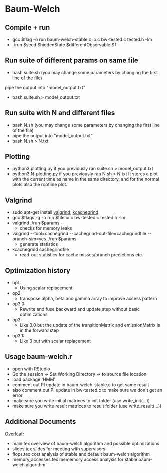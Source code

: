 # Baum-Welch

## Compile + run
- gcc $flag -o run baum-welch-stable.c io.c bw-tested.c tested.h -lm
- ./run $seed $hiddenState $differentObservable $T

## Run suite of different params on same file
- bash suite.sh (you may change some parameters by changing the first line of the file)

pipe the output into "model_output.txt"
- bash suite.sh > model_output.txt

## Run suite with N and different files
- bash N.sh (you may change some parameters by changing the first line of the file)
- pipe the output into "model_output.txt"
- bash N.sh > N.txt

## Plotting
- python3 plotting.py if you previously ran suite.sh > model_output.txt
- python3 N-plotting.py if you previously ran N.sh > N.txt
It stores a plot with the current time as name in the same directory.
and for the normal plots also the roofline plot.

## Valgrind
- sudo apt-get install [valgrind](https://valgrind.org/docs/manual/manual.html), [kcachegrind](https://kcachegrind.github.io/html/Home.html)
- gcc $flags -g -o run $file io.c bw-tested.c tested.h -lm
- valgrind ./run $params -
    - checks for memory leaks
- valgrind --tool=cachegrind --cachegrind-out-file=cachegrindfile --branch-sim=yes  ./run $params 
    - generate statistics
- kcachegrind cachegrindfile
    - read-out statistics for cache misses/branch predictions etc.

## Optimization history
- op1: 
	* Using scalar replacement
- op2:
	* transpose alpha, beta and gamma array to improve access pattern
- op3.0:
	* Rewrite and fuse backward and update step without basic optimizations
- op3:
	* Like 3.0 but the update of the transitionMatrix and emissionMatrix is in the forward step
- op3.1:
	* Like 3 but with scalar replacement

## Usage baum-welch.r
- open with RStudio
- Go the session -> Set Working Directory -> to source file location
- load package 'HMM' 
- comment out PI update in baum-welch-stable.c to get same result 
- also comment out PI update in bw-tested.c to make sure we don't get an error
- make sure you write initial matrices to init folder (use write_init(...))
- make sure you write result matrices to result folder (use write_result(...))



## Additional Documents

[Overleaf](https://www.overleaf.com/2741931356ngjpcjmswxff): 

- main.tex		overview of baum-welch algorithm and possible optimizations
- slides.tex		slides for meeting with supervisors
- flops.tex		cost analysis of stable and default baum-welch algorithm
- memory_accesses.tex	mememory access analysis for stable baum-welch algorithm

